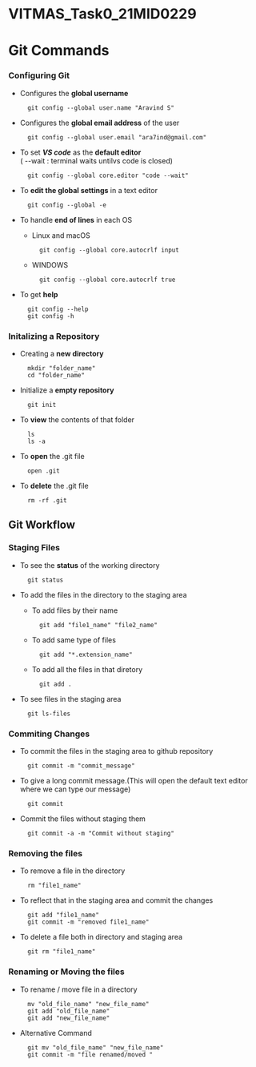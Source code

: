 # VITMAS_Task0_21MID0229

# Git Commands

### Configuring Git

- Configures the **global username**  
  
        git config --global user.name "Aravind S"

- Configures the **global email address** of the user  

        git config --global user.email "ara7ind@gmail.com"

- To set ***VS code*** as the **default editor**  
( --wait : terminal waits untilvs code is closed)  

        git config --global core.editor "code --wait"

- To **edit the global settings** in a text editor
  
        git config --global -e

- To handle **end of lines** in each OS
    - Linux and macOS  

            git config --global core.autocrlf input
    - WINDOWS  

            git config --global core.autocrlf true

- To get **help**  

        git config --help
        git config -h


### Initalizing a Repository

- Creating a **new directory**

        mkdir "folder_name"
        cd "folder_name"

- Initialize a **empty repository**

        git init

- To **view** the contents of that folder

        ls
        ls -a

- To **open** the .git file  

        open .git

- To **delete** the .git file  

        rm -rf .git

## Git Workflow  

### Staging Files 

- To see the **status** of the working directory

        git status

- To add the files in the directory to the staging area

    - To add files by their name  

            git add "file1_name" "file2_name"  
    - To add same type of files  

            git add "*.extension_name"  
    - To add all the files in that diretory  

            git add . 

- To see files in the staging area  
  
        git ls-files  

### Commiting Changes  

- To commit the files in the staging area to github repository

        git commit -m "commit_message"

- To give a long commit message.(This will open the default text editor where we can type our message)

        git commit

- Commit the files without staging them

        git commit -a -m "Commit without staging"

### Removing the files

- To remove a file in the directory

        rm "file1_name"

- To reflect that in the staging area and commit the changes

        git add "file1_name"  
        git commit -m "removed file1_name"

- To delete a file both in directory and staging area

        git rm "file1_name"  

### Renaming or Moving the files

- To rename / move file in a directory

        mv "old_file_name" "new_file_name"
        git add "old_file_name"
        git add "new_file_name"

- Alternative Command

        git mv "old_file_name" "new_file_name"
        git commit -m "file renamed/moved "
